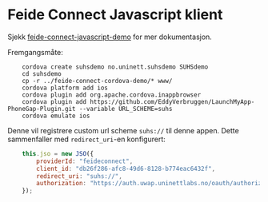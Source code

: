 
# Feide Connect Javascript klient


Sjekk [feide-connect-javascript-demo](https://github.com/andreassolberg/feide-connect-javascript-demo) for mer dokumentasjon.


Fremgangsmåte:

```shell
	cordova create suhsdemo no.uninett.suhsdemo SUHSdemo
	cd suhsdemo
	cp -r ../feide-connect-cordova-demo/* www/
	cordova platform add ios
	cordova plugin add org.apache.cordova.inappbrowser
	cordova plugin add https://github.com/EddyVerbruggen/LaunchMyApp-PhoneGap-Plugin.git --variable URL_SCHEME=suhs
	cordova emulate ios
```

Denne vil registrere custom url scheme ``suhs://`` til denne appen. Dette sammenfaller med `redirect_uri`-en konfigurert:

```javascript
	this.jso = new JSO({
		providerId: "feideconnect",
		client_id: "db26f286-afc8-49d6-8128-b774eac6432f",
		redirect_uri: "suhs://",
		authorization: "https://auth.uwap.uninettlabs.no/oauth/authorization"
	});
```









